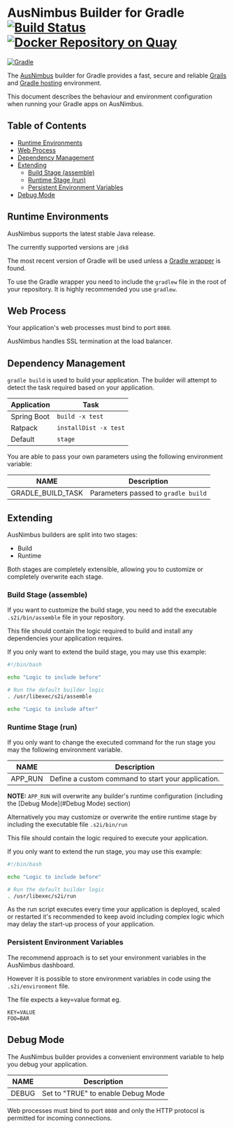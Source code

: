 # AusNimbus Builder for Gradle [![Build Status](https://travis-ci.org/ausnimbus/s2i-gradle.svg?branch=master)](https://travis-ci.org/ausnimbus/s2i-gradle) [![Docker Repository on Quay](https://quay.io/repository/ausnimbus/s2i-gradle/status "Docker Repository on Quay")](https://quay.io/repository/ausnimbus/s2i-gradle)

[![Gradle](https://user-images.githubusercontent.com/2239920/27293069-b1d1474e-5558-11e7-900b-8394f7a82c0a.jpg)](https://www.ausnimbus.com.au/)

The [AusNimbus](https://www.ausnimbus.com.au/) builder for Gradle provides a fast, secure and reliable [Grails](https://www.ausnimbus.com.au/languages/grails-hosting/) and [Gradle hosting](https://www.ausnimbus.com.au/languages/java-hosting/) environment.

This document describes the behaviour and environment configuration when running your Gradle apps on AusNimbus.

## Table of Contents

- [Runtime Environments](#runtime-environments)
- [Web Process](#web-process)
- [Dependency Management](#dependency-management)
- [Extending](#extending)
  - [Build Stage (assemble)](#build-stage-assemble)
  - [Runtime Stage (run)](#runtime-stage-run)
  - [Persistent Environment Variables](#persistent-environment-variables)
- [Debug Mode](#debug-mode)

## Runtime Environments

AusNimbus supports the latest stable Java release.

The currently supported versions are `jdk8`

The most recent version of Gradle will be used unless a [Gradle wrapper](https://docs.gradle.org/current/userguide/gradle_wrapper.html) is found.

To use the Gradle wrapper you need to include the `gradlew` file in the root of your repository. It is highly recommended you use `gradlew`.

## Web Process

Your application's web processes must bind to port `8080`.

AusNimbus handles SSL termination at the load balancer.

## Dependency Management

`gradle build` is used to build your application. The builder will attempt to detect the task required based on your application.

Application | Task
------------|-------------
Spring Boot | `build -x test`
Ratpack     | `installDist -x test`
Default     | `stage`

You are able to pass your own parameters using the following environment variable:

NAME              | Description
------------------|-------------
GRADLE_BUILD_TASK | Parameters passed to `gradle build`

## Extending

AusNimbus builders are split into two stages:

- Build
- Runtime

Both stages are completely extensible, allowing you to customize or completely overwrite each stage.

### Build Stage (assemble)

If you want to customize the build stage, you need to add the executable `.s2i/bin/assemble` file in your repository.

This file should contain the logic required to build and install any dependencies your application requires.

If you only want to extend the build stage, you may use this example:

```sh
#!/bin/bash

echo "Logic to include before"

# Run the default builder logic
. /usr/libexec/s2i/assemble

echo "Logic to include after"
```

### Runtime Stage (run)

If you only want to change the executed command for the run stage you may the following environment variable.

NAME        | Description
------------|-------------
APP_RUN     | Define a custom command to start your application.

**NOTE:** `APP_RUN` will overwrite any builder's runtime configuration (including the [Debug Mode](#Debug Mode) section)

Alternatively you may customize or overwrite the entire runtime stage by including the executable file `.s2i/bin/run`

This file should contain the logic required to execute your application.

If you only want to extend the run stage, you may use this example:

```sh
#!/bin/bash

echo "Logic to include before"

# Run the default builder logic
. /usr/libexec/s2i/run
```

As the run script executes every time your application is deployed, scaled or restarted it's recommended to keep avoid including complex logic which may delay the start-up process of your application.

### Persistent Environment Variables

The recommend approach is to set your environment variables in the AusNimbus dashboard.

However it is possible to store environment variables in code using the `.s2i/environment` file.

The file expects a key=value format eg.

```
KEY=VALUE
FOO=BAR
```

## Debug Mode

The AusNimbus builder provides a convenient environment variable to help you debug your application.

NAME        | Description
------------|-------------
DEBUG       | Set to "TRUE" to enable Debug Mode


Web processes must bind to port `8080` and only the HTTP protocol is permitted for incoming connections.
